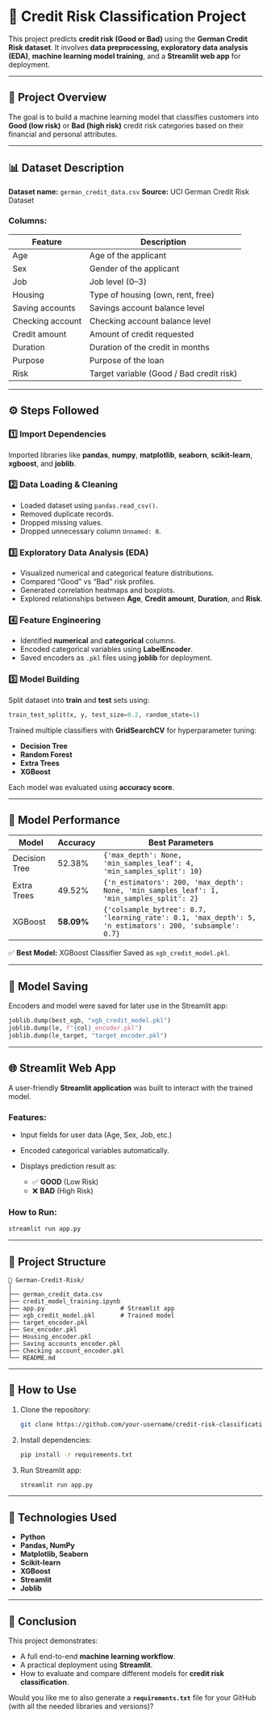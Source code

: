 
# 🏦 Credit Risk Classification Project

This project predicts **credit risk (Good or Bad)** using the **German Credit Risk dataset**.
It involves **data preprocessing, exploratory data analysis (EDA)**, **machine learning model training**, and a **Streamlit web app** for deployment.

---

## 📂 Project Overview

The goal is to build a machine learning model that classifies customers into **Good (low risk)** or **Bad (high risk)** credit risk categories based on their financial and personal attributes.

---

## 📊 Dataset Description

**Dataset name:** `german_credit_data.csv`
**Source:** UCI German Credit Risk Dataset

### Columns:

| Feature          | Description                              |
| ---------------- | ---------------------------------------- |
| Age              | Age of the applicant                     |
| Sex              | Gender of the applicant                  |
| Job              | Job level (0–3)                          |
| Housing          | Type of housing (own, rent, free)        |
| Saving accounts  | Savings account balance level            |
| Checking account | Checking account balance level           |
| Credit amount    | Amount of credit requested               |
| Duration         | Duration of the credit in months         |
| Purpose          | Purpose of the loan                      |
| Risk             | Target variable (Good / Bad credit risk) |

---

## ⚙️ Steps Followed

### 1️⃣ Import Dependencies

Imported libraries like **pandas**, **numpy**, **matplotlib**, **seaborn**, **scikit-learn**, **xgboost**, and **joblib**.

### 2️⃣ Data Loading & Cleaning

* Loaded dataset using `pandas.read_csv()`.
* Removed duplicate records.
* Dropped missing values.
* Dropped unnecessary column `Unnamed: 0`.

### 3️⃣ Exploratory Data Analysis (EDA)

* Visualized numerical and categorical feature distributions.
* Compared “Good” vs “Bad” risk profiles.
* Generated correlation heatmaps and boxplots.
* Explored relationships between **Age**, **Credit amount**, **Duration**, and **Risk**.

### 4️⃣ Feature Engineering

* Identified **numerical** and **categorical** columns.
* Encoded categorical variables using **LabelEncoder**.
* Saved encoders as `.pkl` files using **joblib** for deployment.

### 5️⃣ Model Building

Split dataset into **train** and **test** sets using:

```python
train_test_split(x, y, test_size=0.2, random_state=1)
```

Trained multiple classifiers with **GridSearchCV** for hyperparameter tuning:

* **Decision Tree**
* **Random Forest**
* **Extra Trees**
* **XGBoost**

Each model was evaluated using **accuracy score**.

---

## 🧠 Model Performance

| Model         | Accuracy   | Best Parameters                                                                                          |
| ------------- | ---------- | -------------------------------------------------------------------------------------------------------- |
| Decision Tree | 52.38%     | `{'max_depth': None, 'min_samples_leaf': 4, 'min_samples_split': 10}`                                    |
| Extra Trees   | 49.52%     | `{'n_estimators': 200, 'max_depth': None, 'min_samples_leaf': 1, 'min_samples_split': 2}`                |
| XGBoost       | **58.09%** | `{'colsample_bytree': 0.7, 'learning_rate': 0.1, 'max_depth': 5, 'n_estimators': 200, 'subsample': 0.7}` |

✅ **Best Model:** XGBoost Classifier
Saved as `xgb_credit_model.pkl`.

---

## 💾 Model Saving

Encoders and model were saved for later use in the Streamlit app:

```python
joblib.dump(best_xgb, "xgb_credit_model.pkl")
joblib.dump(le, f"{col}_encoder.pkl")
joblib.dump(le_target, "target_encoder.pkl")
```

---

## 🌐 Streamlit Web App

A user-friendly **Streamlit application** was built to interact with the trained model.

### Features:

* Input fields for user data (Age, Sex, Job, etc.)
* Encoded categorical variables automatically.
* Displays prediction result as:

  * ✅ **GOOD** (Low Risk)
  * ❌ **BAD** (High Risk)

### How to Run:

```bash
streamlit run app.py
```

---

## 🧩 Project Structure

```
📁 German-Credit-Risk/
│
├── german_credit_data.csv
├── credit_model_training.ipynb
├── app.py                     # Streamlit app
├── xgb_credit_model.pkl       # Trained model
├── target_encoder.pkl
├── Sex_encoder.pkl
├── Housing_encoder.pkl
├── Saving accounts_encoder.pkl
├── Checking account_encoder.pkl
└── README.md
```

---

## 🚀 How to Use

1. Clone the repository:

   ```bash
   git clone https://github.com/your-username/credit-risk-classification.git
   ```
2. Install dependencies:

   ```bash
   pip install -r requirements.txt
   ```
3. Run Streamlit app:

   ```bash
   streamlit run app.py
   ```

---

## 🧮 Technologies Used

* **Python**
* **Pandas, NumPy**
* **Matplotlib, Seaborn**
* **Scikit-learn**
* **XGBoost**
* **Streamlit**
* **Joblib**

---

## 🧭 Conclusion

This project demonstrates:

* A full end-to-end **machine learning workflow**.
* A practical deployment using **Streamlit**.
* How to evaluate and compare different models for **credit risk classification**.

Would you like me to also generate a **`requirements.txt`** file for your GitHub (with all the needed libraries and versions)?
